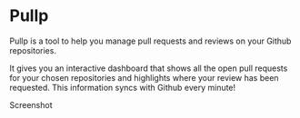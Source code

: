 # Pullp

Pullp is a tool to help you manage pull requests and reviews on your Github repositories.

It gives you an interactive dashboard that shows all the open pull requests for your chosen repositories and highlights where your review has been requested. This information syncs with Github every minute!

Screenshot

